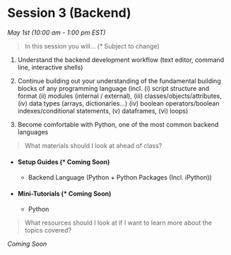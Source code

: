 # Session 3 (Backend)
*May 1st (10:00 am - 1:00 pm EST)*

> In this session you will... (* Subject to change)

1) Understand the backend development workflow (text editor, command line, interactive shells)


2) Continue building out your understanding of the fundamental building blocks of any programming language (incl. (i) script structure and format (ii) modules (internal / external), (iii) classes/objects/attributes, (iv) data types (arrays, dictionaries...) (iv) boolean operators/boolean indexes/conditional statements, (v) dataframes, (vi) loops)

3) Become comfortable with Python, one of the most common backend languages


> What materials should I look at ahead of class?

- #### Setup Guides (* Coming Soon)
	* Backend Language (Python + Python Packages (Incl. iPython))

- #### Mini-Tutorials (* Coming Soon)
	* Python

> What resources should I look at if I want to learn more about the topics covered?

*Coming Soon*

